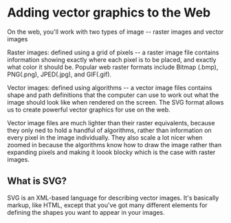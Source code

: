 # Adding vector graphics to the Web #
On the web, you'll work with two types of image -- raster images and vector images

Raster images: 
defined using a grid of pixels -- a raster image file contains information showing exactly where each pixel is to be placed, and exactly what color it should be. Popular web raster formats include Bitmap (.bmp), PNG(.png), JPED(.jpg), and GIF(.gif).

Vector images:
defined using algorithms -- a vector image files contains shape and path definitions that the computer can use to work out what the image should look like when rendered on the screen. The SVG format allows us to create powerful vector graphics for use on the web. 

Vector image files are much lighter than their raster equivalents, because they only ned to hold a handful of algorithms, rather than information on every pixel in the image individually. They also scale a lot nicer when zoomed in because the algorithms know how to draw the image rather than expanding pixels and making it loook blocky which is the case with raster images. 

## What is SVG? ##
SVG is an XML-based language for describing vector images. It's basically markup, like HTML, except that you've got many different elements for defining the shapes you want to appear in your images. 
